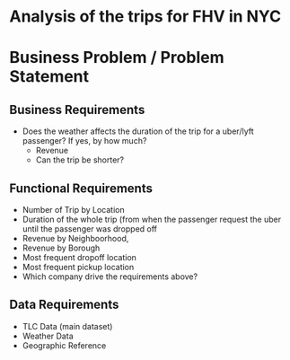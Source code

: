 
#  Analysis of the trips for FHV in NYC


# Business Problem / Problem Statement 

## Business Requirements 

- Does the weather affects the duration of the trip for a uber/lyft passenger? If yes, by how much?
   - Revenue
   - Can the trip be shorter? 

## Functional Requirements 

- Number of Trip by Location
- Duration of the whole trip (from when the passenger request the uber until the passenger was dropped off
- Revenue by Neighboorhood,
- Revenue by Borough
- Most frequent dropoff location
- Most frequent pickup location
- Which company drive the requirements above?

## Data Requirements
- TLC Data (main dataset)
- Weather Data
- Geographic Reference

